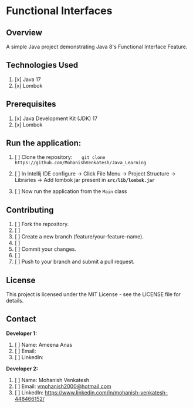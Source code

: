 # **Functional Interfaces**

## Overview

A simple Java project demonstrating Java 8's Functional Interface Feature.


## Technologies Used

1. [x] Java 17
2. [x] Lombok

## Prerequisites

1. [x] Java Development Kit (JDK) 17
2. [x] Lombok


## Run the application:

1. [ ] Clone the repository:
`    git clone https://github.com/MohanishVenkatesh/Java_Learning
`
2. [ ] In Intellij IDE configure -> Click File Menu -> Project Structure -> Libraries -> Add lombok jar present in **`src/lib/lombok.jar`**

3. [ ] Now run the application from the `Main` class


## Contributing

1. [ ] Fork the repository.
2. [ ] 
3. [ ] Create a new branch (feature/your-feature-name).
4. [ ] 
5. [ ] Commit your changes.
6. [ ] 
7. [ ] Push to your branch and submit a pull request.

## License

This project is licensed under the MIT License - see the LICENSE file for details.

## Contact

**Developer 1:** 
1. [ ] Name: Ameena Anas
2. [ ] Email: <Ameena email>
3. [ ] LinkedIn: <Ameena LinkedIn>

**Developer 2:** 
1. [ ] Name: Mohanish Venkatesh
2. [ ] Email: vmohanish2000@hotmail.com
3. [ ] LinkedIn: https://www.linkedin.com/in/mohanish-venkatesh-448466152/